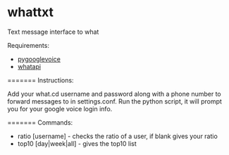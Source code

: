 whattxt
=======

Text message interface to what

Requirements:
*   [pygooglevoice](https://github.com/pettazz/pygooglevoice)
*   [whatapi](https://github.com/isaaczafuta/whatapi)

=======
Instructions:

Add your what.cd username and password along with a phone number to forward messages to in settings.conf.
Run the python script, it will prompt you for your google voice login info.

=======
Commands:

*   ratio [username] - checks the ratio of a user, if blank gives your ratio
*   top10 [day|week|all] - gives the top10 list
